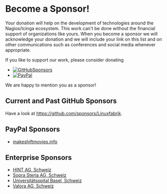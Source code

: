 # Become a Sponsor!

Your donation will help on the development of technologies around the Nagios/Icinga ecosystem. This work can't be done without the financial support of organizations like yours. When you become a sponsor we will acknowledge your donation and we will include your link on this list and on other communications such as conferences and social media whenever appropriate.

If you like to support our work, please consider donating

* [![GitHubSponsors](https://img.shields.io/github/sponsors/Linuxfabrik?label=GitHub%20Sponsors)](https://github.com/sponsors/Linuxfabrik)
* [![PayPal](https://img.shields.io/badge/Donate-PayPal-ff6600)](https://www.paypal.com/donate/?hosted_button_id=7AW3VVX62TR4A)

We are happy to mention you as a sponsor!


## Current and Past GitHub Sponsors

Have a look at <https://github.com/sponsors/Linuxfabrik>.


## PayPal Sponsors

* [makeshiftmovies.info](https://makeshiftmovies.info/de)


## Enterprise Sponsors

* [HINT AG, Schweiz](https://hintag.ch/)
* [Sopra Steria AG, Schweiz](https://www.soprasteria.ch/de)
* [Universitätsspital Basel, Schweiz](https://www.unispital-basel.ch/)
* [Valora AG, Schweiz](https://www.valora.ch/)
